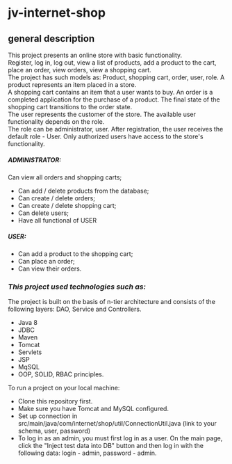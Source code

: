 # **jv-internet-shop** 

## general description
This project presents an online store with basic functionality.  
Register, log in, log out, view a list of products, add a product to the cart, place an order, view orders, view a shopping cart.  
The project has such models as: Product, shopping cart, order, user, role. A product represents an item placed in a store.  
A shopping cart contains an item that a user wants to buy. An order is a completed application for the purchase of a product. The final state of the shopping cart transitions to the order state.   
The user represents the customer of the store. The available user functionality depends on the role.  
The role can be administrator, user. After registration, the user receives the default role - User. Only authorized users have access to the store's functionality.

##### ***ADMINISTRATOR:***
Can view all orders and shopping carts;
+ Can add / delete products from the database;
+ Can create / delete orders; 
+ Can create / delete shopping cart;
+ Can delete users;
+ Have all functional of USER
##### ***USER:***
+ Can add a product to the shopping cart;
+ Can place an order;
+ Can view their orders.  
   
### ***This project used technologies such as:***
The project is built on the basis of n-tier architecture and consists of the following layers: DAO, Service and Controllers.  
+ Java 8
+ JDBC
+ Maven
+ Tomcat
+ Servlets
+ JSP
+ MqSQL
+ OOP, SOLID, RBAC principles.  

To run a project on your local machine:
+ Clone this repository first.
+ Make sure you have Tomcat and MySQL configured.
+ Set up connection in src/main/java/com/internet/shop/util/ConnectionUtil.java (link to your schema, user, password)
+ To log in as an admin, you must first log in as a user. On the main page, click the "Inject test data into DB" button and then log in with the following data: login - admin, password - admin.  